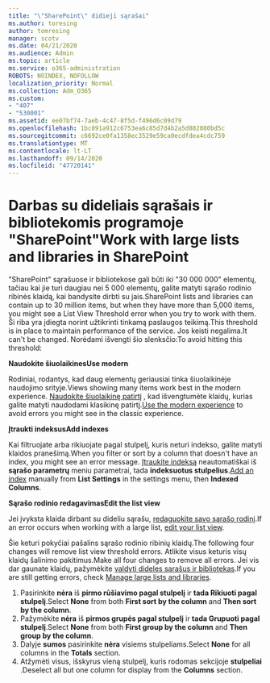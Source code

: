 ```yaml
---
title: "\"SharePoint\" didieji sąrašai"
ms.author: toresing
author: tomresing
manager: scotv
ms.date: 04/21/2020
ms.audience: Admin
ms.topic: article
ms.service: o365-administration
ROBOTS: NOINDEX, NOFOLLOW
localization_priority: Normal
ms.collection: Adm_O365
ms.custom:
- "407"
- "530001"
ms.assetid: ee07bf74-7aeb-4c47-8f5d-f496d6c09d79
ms.openlocfilehash: 1bc891a912c6753ea6c85d7d4b2a5d802080bd5c
ms.sourcegitcommit: c6692ce0fa1358ec3529e59ca0ecdfdea4cdc759
ms.translationtype: MT
ms.contentlocale: lt-LT
ms.lasthandoff: 09/14/2020
ms.locfileid: "47720141"
---
```

# <a name="work-with-large-lists-and-libraries-in-sharepoint"></a><span data-ttu-id="634c2-102">Darbas su dideliais sąrašais ir bibliotekomis programoje "SharePoint"</span><span class="sxs-lookup"><span data-stu-id="634c2-102">Work with large lists and libraries in SharePoint</span></span>

<span data-ttu-id="634c2-103">"SharePoint" sąrašuose ir bibliotekose gali būti iki "30 000 000" elementų, tačiau kai jie turi daugiau nei 5 000 elementų, galite matyti sąrašo rodinio ribinės klaidą, kai bandysite dirbti su jais.</span><span class="sxs-lookup"><span data-stu-id="634c2-103">SharePoint lists and libraries can contain up to 30 million items, but when they have more than 5,000 items, you might see a List View Threshold error when you try to work with them.</span></span> <span data-ttu-id="634c2-104">Ši riba yra įdiegta norint užtikrinti tinkamą paslaugos teikimą.</span><span class="sxs-lookup"><span data-stu-id="634c2-104">This threshold is in place to maintain performance of the service.</span></span> <span data-ttu-id="634c2-105">Jos keisti negalima.</span><span class="sxs-lookup"><span data-stu-id="634c2-105">It can't be changed.</span></span> <span data-ttu-id="634c2-106">Norėdami išvengti šio slenksčio:</span><span class="sxs-lookup"><span data-stu-id="634c2-106">To avoid hitting this threshold:</span></span>

<span data-ttu-id="634c2-107">**Naudokite šiuolaikines**</span><span class="sxs-lookup"><span data-stu-id="634c2-107">**Use modern**</span></span>

<span data-ttu-id="634c2-108">Rodiniai, rodantys, kad daug elementų geriausiai tinka šiuolaikinėje naudojimo srityje.</span><span class="sxs-lookup"><span data-stu-id="634c2-108">Views showing many items work best in the modern experience.</span></span> <span data-ttu-id="634c2-109">[Naudokite šiuolaikinę patirtį](https://support.office.com/article/66dac24b-4177-4775-bf50-3d267318caa9) , kad išvengtumėte klaidų, kurias galite matyti naudodami klasikinę patirtį.</span><span class="sxs-lookup"><span data-stu-id="634c2-109">[Use the modern experience](https://support.office.com/article/66dac24b-4177-4775-bf50-3d267318caa9) to avoid errors you might see in the classic experience.</span></span>

<span data-ttu-id="634c2-110">**Įtraukti indeksus**</span><span class="sxs-lookup"><span data-stu-id="634c2-110">**Add indexes**</span></span>

<span data-ttu-id="634c2-111">Kai filtruojate arba rikiuojate pagal stulpelį, kuris neturi indekso, galite matyti klaidos pranešimą.</span><span class="sxs-lookup"><span data-stu-id="634c2-111">When you filter or sort by a column that doesn't have an index, you might see an error message.</span></span> <span data-ttu-id="634c2-112">[Įtraukite indeksą](https://support.office.com/article/f3f00554-b7dc-44d1-a2ed-d477eac463b0) neautomatiškai iš **sąrašo parametrų** meniu parametrai, tada **indeksuotus stulpelius**.</span><span class="sxs-lookup"><span data-stu-id="634c2-112">[Add an index](https://support.office.com/article/f3f00554-b7dc-44d1-a2ed-d477eac463b0) manually from **List Settings** in the settings menu, then **Indexed Columns**.</span></span>

<span data-ttu-id="634c2-113">**Sąrašo rodinio redagavimas**</span><span class="sxs-lookup"><span data-stu-id="634c2-113">**Edit the list view**</span></span>

<span data-ttu-id="634c2-114">Jei įvyksta klaida dirbant su dideliu sąrašu, [redaguokite savo sąrašo rodinį](https://support.office.com/article/15916903-e79a-423f-b4e2-02d37e1ff372).</span><span class="sxs-lookup"><span data-stu-id="634c2-114">If an error occurs when working with a large list, [edit your list view](https://support.office.com/article/15916903-e79a-423f-b4e2-02d37e1ff372).</span></span>

<span data-ttu-id="634c2-115">Šie keturi pokyčiai pašalins sąrašo rodinio ribinių klaidų.</span><span class="sxs-lookup"><span data-stu-id="634c2-115">The following four changes will remove list view threshold errors.</span></span> <span data-ttu-id="634c2-116">Atlikite visus keturis visų klaidų šalinimo pakitimus.</span><span class="sxs-lookup"><span data-stu-id="634c2-116">Make all four changes to remove all errors.</span></span> <span data-ttu-id="634c2-117">Jei vis dar gaunate klaidų, pažymėkite [valdyti dideles sąrašus ir bibliotekas](https://support.office.com/article/B8588DAE-9387-48C2-9248-C24122F07C59).</span><span class="sxs-lookup"><span data-stu-id="634c2-117">If you are still getting errors, check [Manage large lists and libraries](https://support.office.com/article/B8588DAE-9387-48C2-9248-C24122F07C59).</span></span>

1. <span data-ttu-id="634c2-118">Pasirinkite **nėra** iš **pirmo rūšiavimo pagal stulpelį** ir **tada Rikiuoti pagal stulpelį**.</span><span class="sxs-lookup"><span data-stu-id="634c2-118">Select **None** from both **First sort by the column** and **Then sort by the column**.</span></span>
2. <span data-ttu-id="634c2-119">Pažymėkite **nėra** iš **pirmos grupės pagal stulpelį** ir **tada Grupuoti pagal stulpelį**.</span><span class="sxs-lookup"><span data-stu-id="634c2-119">Select **None** from both **First group by the column** and **Then group by the column**.</span></span>
3. <span data-ttu-id="634c2-120">Dalyje **sumos** pasirinkite **nėra** visiems stulpeliams.</span><span class="sxs-lookup"><span data-stu-id="634c2-120">Select **None** for all columns in the **Totals** section.</span></span>
4. <span data-ttu-id="634c2-121">Atžymėti visus, išskyrus vieną stulpelį, kuris rodomas sekcijoje **stulpeliai** .</span><span class="sxs-lookup"><span data-stu-id="634c2-121">Deselect all but one column for display from the **Columns** section.</span></span>

